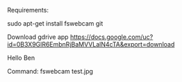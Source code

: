 Requirements:

sudo apt-get install fswebcam git

Download gdrive app
https://docs.google.com/uc?id=0B3X9GlR6EmbnRjBaMVVLalN4cTA&export=download

Hello Ben

Command:
fswebcam test.jpg

